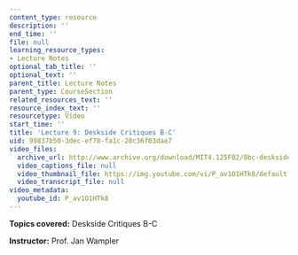 ```yaml
---
content_type: resource
description: ''
end_time: ''
file: null
learning_resource_types:
- Lecture Notes
optional_tab_title: ''
optional_text: ''
parent_title: Lecture Notes
parent_type: CourseSection
related_resources_text: ''
resource_index_text: ''
resourcetype: Video
start_time: ''
title: 'Lecture 9: Deskside Critiques B-C'
uid: 99837b50-3dec-ef78-fa1c-20c36f03dae7
video_files:
  archive_url: http://www.archive.org/download/MIT4.125F02/8bc-desksidecritiques-220k.mp4
  video_captions_file: null
  video_thumbnail_file: https://img.youtube.com/vi/P_av1O1HTk8/default.jpg
  video_transcript_file: null
video_metadata:
  youtube_id: P_av1O1HTk8
---
```


**Topics covered:** Deskside Critiques B-C

**Instructor:** Prof. Jan Wampler